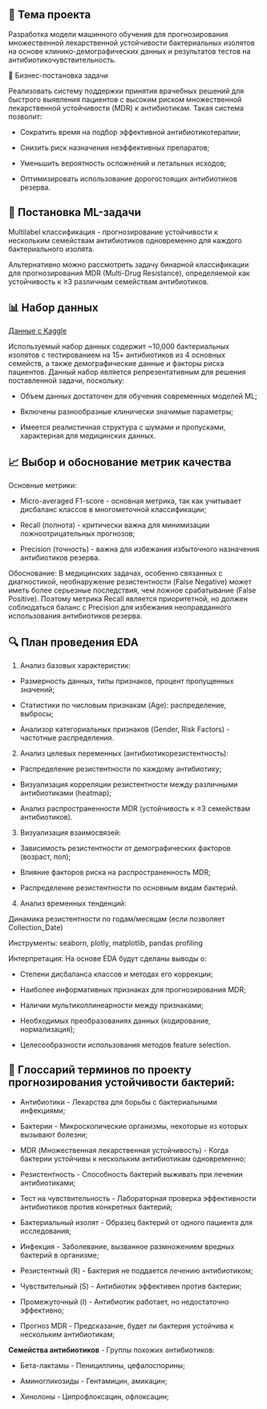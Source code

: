 ## 🎯 Тема проекта
Разработка модели машинного обучения для прогнозирования множественной лекарственной устойчивости бактериальных изолятов на основе клинико-демографических данных и результатов тестов на антибиотикочувствительность.

💼 Бизнес-постановка задачи

Реализовать систему поддержки принятия врачебных решений для быстрого выявления пациентов с высоким риском множественной лекарственной устойчивости (MDR) к антибиотикам. Такая система позволит:

- Сократить время на подбор эффективной антибиотикотерапии;

- Снизить риск назначения неэффективных препаратов;

- Уменьшить вероятность осложнений и летальных исходов;

- Оптимизировать использование дорогостоящих антибиотиков резерва.
  
## 🤖 Постановка ML-задачи
Multilabel классификация - прогнозирование устойчивости к нескольким семействам антибиотиков одновременно для каждого бактериального изолята.

Альтернативно можно рассмотреть задачу бинарной классификации для прогнозирования MDR (Multi-Drug Resistance), определяемой как устойчивость к ≥3 различным семействам антибиотиков.

## 📊 Набор данных

[Данные с Kaggle](https://www.kaggle.com/datasets/adilimadeddinehosni/multi-resistance-antibiotic-susceptibility)

Используемый набор данных содержит ~10,000 бактериальных изолятов с тестированием на 15+ антибиотиков из 4 основных семейств, а также демографические данные и факторы риска пациентов. Данный набор является репрезентативным для решения поставленной задачи, поскольку:

- Объем данных достаточен для обучения современных моделей ML;

- Включены разнообразные клинически значимые параметры;

- Имеется реалистичная структура с шумами и пропусками, характерная для медицинских данных.

## 📈 Выбор и обоснование метрик качества
Основные метрики:

- Micro-averaged F1-score - основная метрика, так как учитывает дисбаланс классов в многометочной классификации;

- Recall (полнота) - критически важна для минимизации ложноотрицательных прогнозов;

- Precision (точность) - важна для избежания избыточного назначения антибиотиков резерва.

Обоснование: В медицинских задачах, особенно связанных с диагностикой, необнаружение резистентности (False Negative) может иметь более серьезные последствия, чем ложное срабатывание (False Positive). Поэтому метрика Recall является приоритетной, но должен соблюдаться баланс с Precision для избежания неоправданного использования антибиотиков резерва.

## 🔍 План проведения EDA
1. Анализ базовых характеристик:

- Размерность данных, типы признаков, процент пропущенных значений;

- Статистики по числовым признакам (Age): распределение, выбросы;

- Анализор категориальных признаков (Gender, Risk Factors) - частотные распределения.

2. Анализ целевых переменных (антибиотикорезистентность):

- Распределение резистентности по каждому антибиотику;

- Визуализация корреляции резистентности между различными антибиотиками (heatmap);

- Анализ распространенности MDR (устойчивость к ≥3 семействам антибиотиков).

3. Визуализация взаимосвязей:

- Зависимость резистентности от демографических факторов (возраст, пол);

- Влияние факторов риска на распространенность MDR;

- Распределение резистентности по основным видам бактерий.

4. Анализ временных тенденций:

Динамика резистентности по годам/месяцам (если позволяет Collection_Date)

Инструменты: seaborn, plotly, matplotlib, pandas profiling

Интерпретация: На основе EDA будут сделаны выводы о:

- Степени дисбаланса классов и методах его коррекции;

- Наиболее информативных признаках для прогнозирования MDR;

- Наличии мультиколлинеарности между признаками;

- Необходимых преобразованиях данных (кодирование, нормализация);

- Целесообразности использования методов feature selection.

## 🧬 Глоссарий терминов по проекту прогнозирования устойчивости бактерий:

- Антибиотики - Лекарства для борьбы с бактериальными инфекциями;

- Бактерии - Микроскопические организмы, некоторые из которых вызывают болезни;

- MDR (Множественная лекарственная устойчивость) - Когда бактерии устойчивы к нескольким антибиотикам одновременно;

- Резистентность - Способность бактерий выживать при лечении антибиотиками;

- Тест на чувствительность - Лабораторная проверка эффективности антибиотиков против конкретных бактерий;

- Бактериальный изолят - Образец бактерий от одного пациента для исследования;

- Инфекция - Заболевание, вызванное размножением вредных бактерий в организме;

- Резистентный (R) - Бактерия не поддается лечению антибиотиком;

- Чувствительный (S) - Антибиотик эффективен против бактерии;

- Промежуточный (I) - Антибиотик работает, но недостаточно эффективно;

- Прогноз MDR - Предсказание, будет ли бактерия устойчива к нескольким антибиотикам;

**Семейства антибиотиков** - Группы похожих антибиотиков:

 - Бета-лактамы - Пенициллины, цефалоспорины;

 - Аминогликозиды - Гентамицин, амикацин;

 - Хинолоны - Ципрофлоксацин, офлоксацин;
